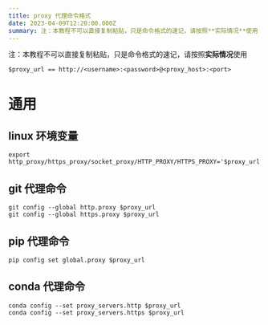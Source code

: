 ```yaml
---
title: proxy 代理命令格式
date: 2023-04-09T12:20:00.000Z
summary: 注：本教程不可以直接复制粘贴，只是命令格式的速记，请按照**实际情况**使用
---
```


注：本教程不可以直接复制粘贴，只是命令格式的速记，请按照**实际情况**使用

```shell
$proxy_url == http://<username>:<password>@<proxy_host>:<port>
```

# 通用

## linux 环境变量

```shell
export http_proxy/https_proxy/socket_proxy/HTTP_PROXY/HTTPS_PROXY='$proxy_url'
```

## git 代理命令

```shell
git config --global http.proxy $proxy_url
git config --global https.proxy $proxy_url
```

## pip 代理命令

```shell
pip config set global.proxy $proxy_url
```

## conda 代理命令

```shell
conda config --set proxy_servers.http $proxy_url
conda config --set proxy_servers.https $proxy_url
```
